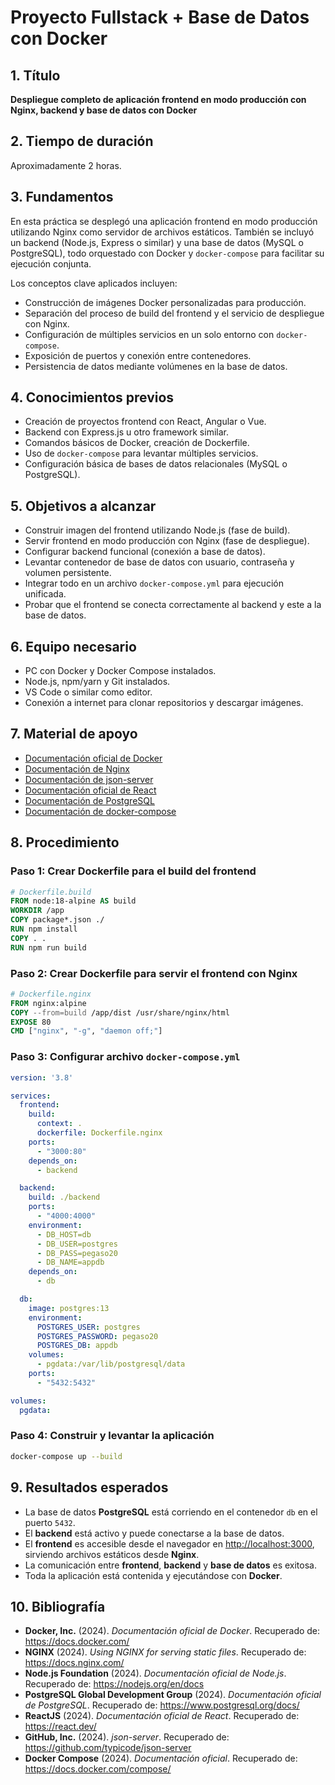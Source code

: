 # Proyecto Fullstack + Base de Datos con Docker

## 1. Título  
**Despliegue completo de aplicación frontend en modo producción con Nginx, backend y base de datos con Docker**

## 2. Tiempo de duración  
Aproximadamente 2 horas.

## 3. Fundamentos

En esta práctica se desplegó una aplicación frontend en modo producción utilizando Nginx como servidor de archivos estáticos. También se incluyó un backend (Node.js, Express o similar) y una base de datos (MySQL o PostgreSQL), todo orquestado con Docker y `docker-compose` para facilitar su ejecución conjunta.

Los conceptos clave aplicados incluyen:

- Construcción de imágenes Docker personalizadas para producción.  
- Separación del proceso de build del frontend y el servicio de despliegue con Nginx.  
- Configuración de múltiples servicios en un solo entorno con `docker-compose`.  
- Exposición de puertos y conexión entre contenedores.  
- Persistencia de datos mediante volúmenes en la base de datos.

## 4. Conocimientos previos

- Creación de proyectos frontend con React, Angular o Vue.  
- Backend con Express.js u otro framework similar.  
- Comandos básicos de Docker, creación de Dockerfile.  
- Uso de `docker-compose` para levantar múltiples servicios.  
- Configuración básica de bases de datos relacionales (MySQL o PostgreSQL).

## 5. Objetivos a alcanzar

- Construir imagen del frontend utilizando Node.js (fase de build).  
- Servir frontend en modo producción con Nginx (fase de despliegue).  
- Configurar backend funcional (conexión a base de datos).  
- Levantar contenedor de base de datos con usuario, contraseña y volumen persistente.  
- Integrar todo en un archivo `docker-compose.yml` para ejecución unificada.  
- Probar que el frontend se conecta correctamente al backend y este a la base de datos.

## 6. Equipo necesario

- PC con Docker y Docker Compose instalados.  
- Node.js, npm/yarn y Git instalados.  
- VS Code o similar como editor.  
- Conexión a internet para clonar repositorios y descargar imágenes.

## 7. Material de apoyo

- [Documentación oficial de Docker](https://docs.docker.com/)  
- [Documentación de Nginx](https://docs.nginx.com/)  
- [Documentación de json-server](https://github.com/typicode/json-server)  
- [Documentación oficial de React](https://react.dev/)  
- [Documentación de PostgreSQL](https://www.postgresql.org/docs/)  
- [Documentación de docker-compose](https://docs.docker.com/compose/)

## 8. Procedimiento

### Paso 1: Crear Dockerfile para el build del frontend

```dockerfile
# Dockerfile.build
FROM node:18-alpine AS build
WORKDIR /app
COPY package*.json ./
RUN npm install
COPY . .
RUN npm run build
```

### Paso 2: Crear Dockerfile para servir el frontend con Nginx

```dockerfile
# Dockerfile.nginx
FROM nginx:alpine
COPY --from=build /app/dist /usr/share/nginx/html
EXPOSE 80
CMD ["nginx", "-g", "daemon off;"]
```



### Paso 3: Configurar archivo `docker-compose.yml`

```yaml
version: '3.8'

services:
  frontend:
    build:
      context: .
      dockerfile: Dockerfile.nginx
    ports:
      - "3000:80"
    depends_on:
      - backend

  backend:
    build: ./backend
    ports:
      - "4000:4000"
    environment:
      - DB_HOST=db
      - DB_USER=postgres
      - DB_PASS=pegaso20
      - DB_NAME=appdb
    depends_on:
      - db

  db:
    image: postgres:13
    environment:
      POSTGRES_USER: postgres
      POSTGRES_PASSWORD: pegaso20
      POSTGRES_DB: appdb
    volumes:
      - pgdata:/var/lib/postgresql/data
    ports:
      - "5432:5432"

volumes:
  pgdata:
```

### Paso 4: Construir y levantar la aplicación

```bash
docker-compose up --build
```
## 9. Resultados esperados

- La base de datos **PostgreSQL** está corriendo en el contenedor `db` en el puerto `5432`.
- El **backend** está activo y puede conectarse a la base de datos.
- El **frontend** es accesible desde el navegador en [http://localhost:3000](http://localhost:3000), sirviendo archivos estáticos desde **Nginx**.
- La comunicación entre **frontend**, **backend** y **base de datos** es exitosa.
- Toda la aplicación está contenida y ejecutándose con **Docker**.

## 10. Bibliografía

- **Docker, Inc.** (2024). *Documentación oficial de Docker*. Recuperado de: https://docs.docker.com/
- **NGINX** (2024). *Using NGINX for serving static files*. Recuperado de: https://docs.nginx.com/
- **Node.js Foundation** (2024). *Documentación oficial de Node.js*. Recuperado de: https://nodejs.org/en/docs
- **PostgreSQL Global Development Group** (2024). *Documentación oficial de PostgreSQL*. Recuperado de: https://www.postgresql.org/docs/
- **ReactJS** (2024). *Documentación oficial de React*. Recuperado de: https://react.dev/
- **GitHub, Inc.** (2024). *json-server*. Recuperado de: https://github.com/typicode/json-server
- **Docker Compose** (2024). *Documentación oficial*. Recuperado de: https://docs.docker.com/compose/



